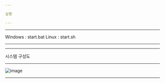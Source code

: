 ```yaml
---

실행

---
```


---

Windows : start.bat
Linux : start.sh 

---

---

시스템 구성도

---

![image](https://github.com/Korjw/APCAuth/assets/93375024/e57f7dca-1ac5-4a69-8c7d-9ea23185c390)

---
